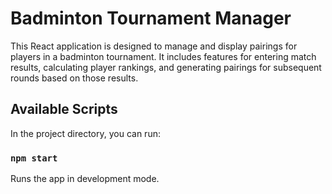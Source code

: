 # Badminton Tournament Manager

This React application is designed to manage and display pairings for players in a badminton tournament. It includes features for entering match results, calculating player rankings, and generating pairings for subsequent rounds based on those results.

## Available Scripts

In the project directory, you can run:

### `npm start`

Runs the app in development mode.


